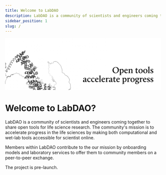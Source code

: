 ```yaml
---
title: Welcome to LabDAO
description: LabDAO is a community of scientists and engineers coming together to share open tools for life science research.
sidebar_position: 1
slug: /
---
```


![openlab map](https://github.com/labdao/assets/blob/main/social/Twitter_Banner.png?raw=true)

# Welcome to LabDAO?
LabDAO is a community of scientists and engineers coming together to share open tools for life science research. The community's mission is to accelerate progress in the life sciences by making both computational and wet-lab tools accessible for scientist online.

Members within LabDAO contribute to the our mission by onboarding models and laboratory services to offer them to community members on a peer-to-peer exchange. 

The project is pre-launch.
